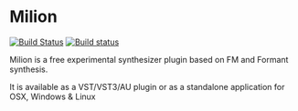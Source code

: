 # Milion

[![Build Status](https://travis-ci.org/johanLsp/Milion.svg?branch=master)](https://travis-ci.org/johanLsp/Milion) [![Build status](https://ci.appveyor.com/api/projects/status/7wg8lmslg1ycmj5w?svg=true)](https://ci.appveyor.com/project/johanLsp/milion)


Milion is a free experimental synthesizer plugin based on FM and Formant synthesis.

It is available as a VST/VST3/AU plugin or as a standalone application for OSX, Windows & Linux